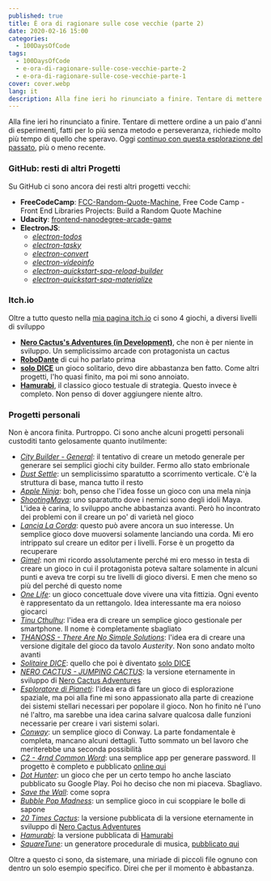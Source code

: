 ```yaml
---
published: true
title: È ora di ragionare sulle cose vecchie (parte 2)
date: 2020-02-16 15:00
categories:
  - 100DaysOfCode
tags:
  - 100DaysOfCode
  - e-ora-di-ragionare-sulle-cose-vecchie-parte-2
  - e-ora-di-ragionare-sulle-cose-vecchie-parte-1
cover: cover.webp
lang: it
description: Alla fine ieri ho rinunciato a finire. Tentare di mettere ordine a un paio d'anni di esperimenti, fatti per lo più senza metodo e perseveranza, richiede molto più tempo di quello che speravo. Oggi continuo con questa esplorazione del passato, più o meno recente.
---
```

Alla fine ieri ho rinunciato a finire. Tentare di mettere ordine a un paio d'anni di esperimenti, fatti per lo più senza metodo e perseveranza, richiede molto più tempo di quello che speravo. Oggi [continuo con questa esplorazione del passato](https://blog.stranianelli.com/e-ora-di-ragionare-sulle-cose-vecchie-parte-1/), più o meno recente.

### GitHub: resti di altri Progetti

Su GitHub ci sono ancora dei resti altri progetti vecchi:

* **FreeCodeCamp**: [FCC-Random-Quote-Machine](https://github.com/el3um4s/FCC-Random-Quote-Machine), Free Code Camp - Front End Libraries Projects: Build a Random Quote Machine
* **Udacity**: [frontend-nanodegree-arcade-game](https://github.com/el3um4s/frontend-nanodegree-arcade-game)
* **ElectronJS**:
  - _[electron-todos](https://github.com/el3um4s/electron-todos)_
  - _[electron-tasky](https://github.com/el3um4s/electron-tasky)_
  - _[electron-convert](https://github.com/el3um4s/electron-convert)_
  - _[electron-videoinfo](https://github.com/el3um4s/electron-videoinfo)_
  - _[electron-quickstart-spa-reload-builder](https://github.com/el3um4s/electron-quickstart-spa-reload-builder)_
  - _[electron-quickstart-spa-materialize](https://github.com/el3um4s/electron-quickstart-spa-materialize)_

### Itch.io

Oltre a tutto questo nella [mia pagina itch.io](https://el3um4s.itch.io/) ci sono 4 giochi, a diversi livelli di sviluppo

* **[Nero Cactus's Adventures (in Development)](https://el3um4s.itch.io/nero-cactus-adventures)**, che non è per niente in sviluppo. Un semplicissimo arcade con protagonista un cactus
* **[RoboDante](https://el3um4s.itch.io/robodante)** di cui ho parlato prima
* **[solo DICE](https://el3um4s.itch.io/solo-dice)** un gioco solitario, devo dire abbastanza ben fatto. Come altri progetti, l'ho quasi finito, ma poi mi sono annoiato.
* **[Hamurabi](https://el3um4s.itch.io/hamurabi)**, il classico gioco testuale di strategia. Questo invece è completo. Non penso di dover aggiungere niente altro.

### Progetti personali

Non è ancora finita. Purtroppo. Ci sono anche alcuni progetti personali custoditi tanto gelosamente quanto inutilmente:

  - _[City Builder - General](https://drive.google.com/drive/u/1/folders/1GI0TgkPrB2vhf4SKn6ZdYLOLNJl9aupr)_: il tentativo di creare un metodo generale per generare sei semplici giochi city builder. Fermo allo stato embrionale
  - _[Dust Settle](https://drive.google.com/drive/u/1/folders/1w-GNps8t1ZiJihywvZqXWfIqGTQfulCH)_: un semplicissimo sparatutto a scorrimento verticale. C'è la struttura di base, manca tutto il resto
  - _[Apple Ninja](https://drive.google.com/drive/u/1/folders/1TZp34izfmgTHPvuBgzvhrq8adqRSp7D_)_: boh, penso che l'idea fosse un gioco con una mela ninja
  - _[ShootingMaya](https://drive.google.com/drive/u/1/folders/18t9NTFqbXuzudVIx4_qcrVMPjb-GdHEZ)_: uno sparatutto dove i nemici sono degli idoli Maya. L'idea è carina, lo sviluppo anche abbastanza avanti. Però ho incontrato dei problemi con il creare un po' di varietà nel gioco
  - _[Lancia La Corda](https://drive.google.com/drive/u/1/folders/10yFGSJnaNFF4fJfNbvirvhwXs2hdn9o9)_: questo può avere ancora un suo interesse. Un semplice gioco dove muoversi solamente lanciando una corda. Mi ero intrippato sul creare un editor per i livelli. Forse è un progetto da recuperare
  - _[Gimel](https://drive.google.com/drive/u/1/folders/1oa5d_EsuwirOnQ-ifjc2T41zfedLv0Jl)_: non mi ricordo assolutamente perché mi ero messo in testa di creare un gioco in cui il protagonista poteva saltare solamente in alcuni punti e aveva tre corpi su tre livelli di gioco diversi. E men che meno so più del perché di questo nome
  - _[One Life](https://drive.google.com/drive/u/1/folders/1x96Nbad_vrzoOe23Nj2pUNPR1UwfJ3Xn)_: un gioco concettuale dove vivere una vita fittizia. Ogni evento è rappresentato da un rettangolo. Idea interessante ma era noioso giocarci
  - _[Tinu Cthulhu](https://drive.google.com/drive/u/1/folders/1fhJsvh9xU3NvUG6Z5iXJAnJLEnjcKSmV)_: l'idea era di creare un semplice gioco gestionale per smartphone. Il nome è completamente sbagliato
  - _[THANOSS - There Are No Simple Solutions](https://drive.google.com/drive/u/1/folders/1kP_V7Ngtlze49lrv-o-1M-epwcvj3cBA)_: l'idea era di creare una versione digitale del gioco da tavolo _Austerity_. Non sono andato molto avanti
  - _[Solitaire DICE](https://drive.google.com/drive/u/1/folders/1eK1L_o3MMQ_gqyDqZzkWUv0D-_gEh7Ah)_: quello che poi è diventato [solo DICE](https://el3um4s.itch.io/solo-dice)
  - _[NERO CACTUS - JUMPING CACTUS](https://drive.google.com/drive/u/1/folders/1E5hsHSr-5tBMB6xFVMCrD1Th9AnErJ-c)_: la versione eternamente in sviluppo di [Nero Cactus Adventures](https://el3um4s.itch.io/nero-cactus-adventures)
  - _[Esploratore di Pianeti](https://drive.google.com/drive/u/1/folders/1yprvQ6xJm5q4KqAm40p3FAKeh9pQO6Jj)_: l'idea era di fare un gioco di esplorazione spaziale, ma poi alla fine mi sono appassionato alla parte di creazione dei sistemi stellari necessari per popolare il gioco. Non ho finito né l'uno né l'altro, ma sarebbe una idea carina salvare qualcosa dalle funzioni necessarie per creare i vari sistemi solari.
  - _[Conway](https://drive.google.com/drive/u/1/folders/1Y4dfjaPqGMQGw2dvD-_jF_1_qOlJ7q4v)_: un semplice gioco di Conway. La parte fondamentale è completa, mancano alcuni dettagli. Tutto sommato un bel lavoro che meriterebbe una seconda possibilità
  - _[C2 - 4rnd Common Word](https://drive.google.com/drive/u/1/folders/1ckzUAANIVvQE1MdeEDF2GC8vMSO-fyyv)_: una semplice app per generare password. Il progetto è completo e pubblicato [online qui](https://www.stranianelli.com/Progetti/4RndCommonWord/)
  - _[Dot Hunter](https://drive.google.com/drive/u/1/folders/1ZlvAkEnmEnTnOzRYJ0e8Krjvd7oBeX5V)_: un gioco che per un certo tempo ho anche lasciato pubblicato su Google Play. Poi ho deciso che non mi piaceva. Sbagliavo.
  - _[Save the Wall](https://drive.google.com/drive/u/1/folders/1VLzEFRPuQ2_-1rkjkD9Q7CXg4R4-6JWd)_: come sopra
  - _[Bubble Pop Madness](https://drive.google.com/drive/u/1/folders/1fSewjaA4BWs0RTcn2E5o-24JiOzYTFOU)_: un semplice gioco in cui scoppiare le bolle di sapone
  - _[20 Times Cactus](https://drive.google.com/drive/u/1/folders/1YzjfkriD_ItUXGV0qs0xdF8s1-9BGeZE)_: la versione pubblicata di la versione eternamente in sviluppo di [Nero Cactus Adventures](https://el3um4s.itch.io/nero-cactus-adventures)
  - _[Hamurabi](https://drive.google.com/drive/u/1/folders/1ZU5BfCzEFEb7x8D3Tg3zKP0bIeIZvf7J)_: la versione pubblicata di [Hamurabi](https://el3um4s.itch.io/hamurabi)
  - _[SquareTune](https://drive.google.com/drive/u/1/folders/1M6UITL7Fa9oNaIc1En3KrPgock92-YIm)_: un generatore procedurale di musica, [pubblicato qui](https://www.stranianelli.com/app/squaretune/)

Oltre a questo ci sono, da sistemare, una miriade di piccoli file ognuno con dentro un solo esempio specifico. Direi che per il momento è abbastanza.

